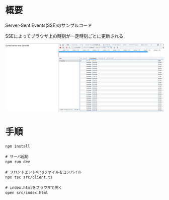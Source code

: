 # 概要
Server-Sent Events(SSE)のサンプルコード

SSEによってブラウザ上の時刻が一定時刻ごとに更新される

![デモイメージ](./public/sse-image.png)

# 手順
```
npm install

# サーバ起動
npm run dev

# フロントエンドのjsファイルをコンパイル
npx tsc src/client.ts

# index.htmlをブラウザで開く
open src/index.html
```
